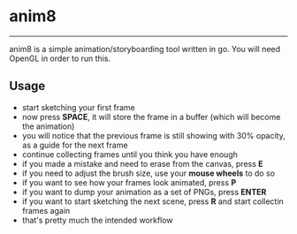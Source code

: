 # anim8
---
anim8 is a simple animation/storyboarding tool written in go. You will need OpenGL in order to run this.

## Usage
- start sketching your first frame
- now press **SPACE**, it will store the frame in a buffer (which will become the animation)
- you will notice that the previous frame is still showing with 30% opacity, as a guide for the next frame
- continue collecting frames until you think you have enough
- if you made a mistake and need to erase from the canvas, press **E**
- if you need to adjust the brush size, use your **mouse wheels** to do so
- if you want to see how your frames look animated, press **P**
- if you want to dump your animation as a set of PNGs, press **ENTER**
- if you want to start sketching the next scene, press **R** and start collectin frames again
- that's pretty much the intended workflow

